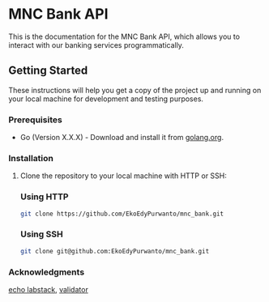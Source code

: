 # MNC Bank API

This is the documentation for the MNC Bank API, which allows you to interact with our banking services programmatically.

## Getting Started

These instructions will help you get a copy of the project up and running on your local machine for development and testing purposes.

### Prerequisites

- Go (Version X.X.X) - Download and install it from [golang.org](https://golang.org/).

### Installation

1. Clone the repository to your local machine with HTTP or SSH:
   ### Using HTTP
   ```bash
   git clone https://github.com/EkoEdyPurwanto/mnc_bank.git
   ```
   ### Using SSH
   ```bash
   git clone git@github.com:EkoEdyPurwanto/mnc_bank.git
   ```

### Acknowledgments
[echo labstack](), [validator]()